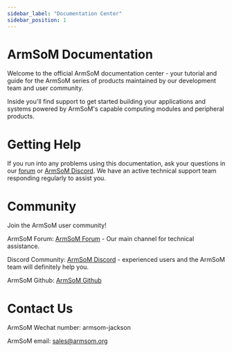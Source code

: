 ```yaml
---
sidebar_label: "Documentation Center"
sidebar_position: 1
---
```


# ArmSoM Documentation

Welcome to the official ArmSoM documentation center - your tutorial and guide for the ArmSoM series of products maintained by our development team and user community.

Inside you'll find support to get started building your applications and systems powered by ArmSoM's capable computing modules and peripheral products.

# Getting Help

If you run into any problems using this documentation, ask your questions in our [forum](http://forum.armsom.org/) or [ArmSoM Discord](https://discord.gg/tuVsVMvgND). We have an active technical support team responding regularly to assist you.

# Community

Join the ArmSoM user community!

ArmSoM Forum: [ArmSoM Forum](http://forum.armsom.org/) - Our main channel for technical assistance.

Discord Community: [ArmSoM Discord](https://discord.gg/tuVsVMvgND) - experienced users and the ArmSoM team will definitely help you.

ArmSoM Github: [ArmSoM Github](https://github.com/armsom)

# Contact Us

ArmSoM Wechat number: armsom-jackson 

ArmSoM email: sales@armsom.org